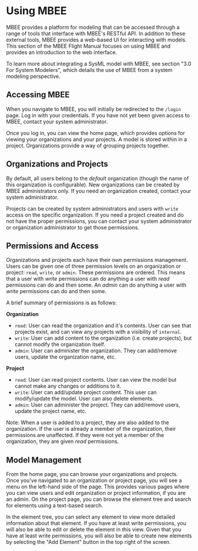# Using MBEE

MBEE provides a platform for modeling that can be accessed through a range of
tools that interface with MBEE's RESTful API. In addition to these external
tools, MBEE provides a web-based UI for interacting with models. This section
of the MBEE Flight Manual focuses on using MBEE and provides an introduction
to the web interface.

To learn more about integrating a SysML model with MBEE, see
section "3.0 For System Modelers", which details the use of MBEE from a system
modeling perspective.

## Accessing MBEE
When you navigate to MBEE, you will initially be redirected to the `/login`
page. Log in with your credentials. If you have not yet been given access to
MBEE, contact your system administrator.

Once you log in, you can view the home page, which provides options for viewing
your organizations and your projects. A model is stored within in a project.
Organizations provide a way of grouping projects together.

## Organizations and Projects

By default, all users belong to the *default* organization (though the name of
this organization is configurable). New organizations can be created by MBEE
administrators only. If you need an organization created, contact your system
administrator.

Projects can be created by system administrators and users with `write` access
on the specific organization. If you need a project created and do not have the
proper permissions, you can contact your system administrator or organization
administrator to get those permissions.

## Permissions and Access

Organizations and projects each have their own permissions management.
Users can be given one of three permission levels on an organization or
project: `read`, `write`, or `admin`. These permissions are ordered. This means
that a user with *write* permissions can do anything a user with *read*
permissions can do and then some. An *admin* can do anything a user with
*write* permissions can do and then some.

A brief summary of permissions is as follows:

**Organization**
- `read`: User can read the organization and it's contents. User can see that
  projects exist, and can view any projects with a visibility of `internal`.
- `write`: User can add content to the organization (i.e. create projects), but
cannot modify the organization itself.
- `admin`: User can administer the organization. They can add/remove users,
update the organization name, etc.

**Project**
- `read`: User can read project contents. User can view the model but cannot
  make any changes or additions to it.
- `write`: User can add/update project content. This user can modify/update the
model. User can also delete elements.
- `admin`: User can administer the project. They can add/remove users,
update the project name, etc.

Note: When a user is added to a project, they are also added to the
organization. If the user is already a member of the organization, their
permissions are unaffected. If they were not yet a member of the organization,
they are given *read* permissions.

## Model Management

From the home page, you can browse your organizations and projects. Once you've
navigated to an organization or project page, you will see a menu on the left-hand
side of the page. This provides various pages where you can view users and
edit organization or project information, if you are an admin. On the project page,
you can browse the element tree and search for elements using a text-based
search.

In the element tree, you can select any element to view more detailed
information about that element. If you have at least write permissions, you will
also be able to edit or delete the element in this view. Given that you have
at least write permissions, you will also be able to create new elements by
selecting the "Add Element" button in the top right of the screen.
